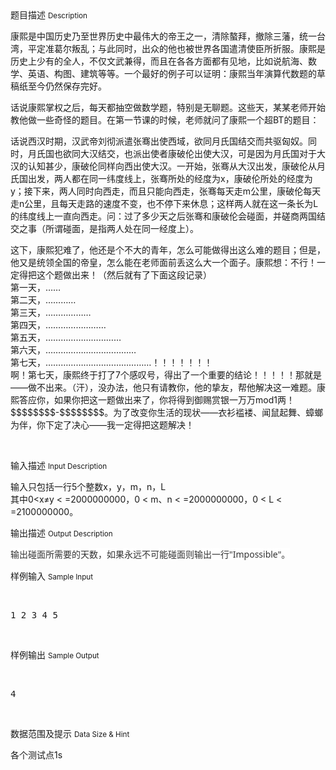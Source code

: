 <div class="panel panel-default">
<div class="area-title">
<span>
题目描述
<small>Description</small>
</span></div>
<div class="panel-body">

<p style="">康熙是中国历史乃至世界历史中最伟大的帝王之一，清除螯拜，撤除三藩，统一台湾，平定准葛尔叛乱；与此同时，出众的他也被世界各国遣清使臣所折服。康熙是历史上少有的全人，不仅文武兼得，而且在各各方面都有见地，比如说航海、数学、英语、构图、建筑等等。一个最好的例子可以证明：康熙当年演算代数题的草稿纸至今仍然保存完好。</p><p style="">话说康熙掌权之后，每天都抽空做数学题，特别是无聊题。这些天，某某老师开始教他做一些奇怪的题目。在第一节课的时候，老师就问了康熙一个超BT的题目：</p><p style="">话说西汉时期，汉武帝刘彻派遣张骞出使西域，欲同月氏国结交而共驱匈奴。同时，月氏国也欲同大汉结交，也派出使者康破伦出使大汉，可是因为月氏国对于大汉的认知甚少，康破伦同样向西出使大汉。一开始，张骞从大汉出发，康破伦从月氏国出发，两人都在同一纬度线上，张骞所处的经度为x，康破伦所处的经度为y；接下来，两人同时向西走，而且只能向西走，张骞每天走m公里，康破伦每天走n公里，且每天走路的速度不变，也不停下来休息；这样两人就在这一条长为L的纬度线上一直向西走。问：过了多少天之后张骞和康破伦会碰面，并磋商两国结交之事（所谓碰面，是指两人处在同一经度上）。</p><p style="">这下，康熙犯难了，他还是个不大的青年，怎么可能做得出这么难的题目；但是，他又是统领全国的帝皇，怎么能在老师面前丢这么大一个面子。康熙想：不行！一定得把这个题做出来！（然后就有了下面这段记录）<br>第一天，……<br>第二天，…………<br>第三天，………………<br>第四天，……………………<br>第五天，…………………………<br>第六天，………………………………<br>第七天，……………………………………！！！！！！！<br>啊！第七天，康熙终于打了7个感叹号，得出了一个重要的结论！！！！！那就是——做不出来。（汗），没办法，他只有请教你，他的挚友，帮他解决这一难题。康熙答应你，如果你把这一题做出来了，你将得到御赐赏银一万万mod1两！$$$$$$$$-$$$$$$$$。为了改变你生活的现状——衣衫褴褛、闻鼠起舞、蟑螂为伴，你下定了决心——我一定得把这题解决！</p><p><br></p>

</div>
</div>

<div class="panel panel-default">
<div class="area-title">
<span>
输入描述
<small>Input Description</small>
</span></div>
<div class="panel-body">
<p style=""><span style="">输入只包括一行5个整数x，y，m，n，L</span><br style=""><span style="">其中0&lt;x≠y &lt; =2000000000，0 &lt; m、n &lt; =2000000000，0 &lt; L &lt; =2100000000。</span></p>

</div>
</div>
<div  class="panel panel-default">
<div class="area-title">
<span>
输出描述
<small>Output Description</small>
</span></div>
<div class="panel-body">

<p><span style="color: rgb(51, 51, 51); font-family: &#39;Lucida Grande&#39;, Lucida, &#39;Lucida Sans Unicode&#39;, &#39;Lucida Sans&#39;, Tahoma, &#39;Segoe UI&#39;, Verdana, 微软雅黑, &#39;Microsoft YaHei&#39;, 宋体; font-size: 14px; line-height: 21px; background-color: rgb(255, 255, 255);">输出碰面所需要的天数，如果永远不可能碰面则输出一行&quot;Impossible&quot;。</span></p>

</div>
</div>


<div class="panel panel-default">
<div class="area-title">
<span>
样例输入
<small>Sample Input</small>
</span></div>
<div class="panel-body">
<p>   </p><pre style="">1 2 3 4 5</pre><p><br></p>

</div>
</div>

<div class="panel panel-default">
<div class="area-title">
<span>
样例输出
<small>Sample Output</small>
</span></div>
<div class="panel-body">
<p>   </p><pre style="">4</pre><p><br></p>

</div>
</div>

<div class="panel panel-default">
<div class="area-title">
<span>
数据范围及提示
<small>Data Size & Hint</small>
</span></div>
<div class="panel-body">
<p><span style="">各个测试点1s</span></p>
</div>
</div>